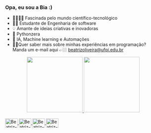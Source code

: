 ### Opa, eu sou a Bia :) 


- 👩‍💻👩‍🔬 Fascinada pelo mundo científico-tecnológico
- 👷‍♀️ Estudante de Engenharia de software
- 💡 Amante de ideias criativas e inovadoras
- 🐍 Pythonzera
- 🤖 IA, Machine learning e Automações 
- 👩🏽Quer saber mais sobre minhas experiências em programação? Manda um e-mail aqui 👉🏼 beatrizoliveira@ufpi.edu.br 
<div align="center">
  <a href="https://github.com/bea-trizx">
  <img height="180em" src="https://github-readme-stats.vercel.app/api?username=bea-trizx&show_icons=true&theme=cobalt&include_all_commits=true&count_private=true"/>
  <img height="180em" src="https://github-readme-stats.vercel.app/api/top-langs/?username=bea-trizx&layout=compact&langs_count=7&theme=cobalt"/>
</div><div style="display: inline_block"><br>

<img align="center" alt="Beatriz-Python" height="30" width="40" src="[https://raw.githubusercontent.com/devicons/devicon/master/icons/python/python-original.svg](https://raw.githubusercontent.com/devicons/devicon/master/icons/python/python-original.svg)">

<img align="center" alt="Beatriz-Canvas" height="30" width="40" src="[https://cdn.jsdelivr.net/gh/devicons/devicon/icons/canva/canva-original.svg](https://cdn.jsdelivr.net/gh/devicons/devicon/icons/canva/canva-original.svg)" />
<img align="center" alt="Beatriz-Github" height="30" width="40" src="[https://cdn.jsdelivr.net/gh/devicons/devicon/icons/github/github-original.svg](https://cdn.jsdelivr.net/gh/devicons/devicon/icons/github/github-original.svg)" />
<img align="center" alt="Beatriz-Vscode" height="30" width="40" src="[https://cdn.jsdelivr.net/gh/devicons/devicon/icons/vscode/vscode-original.svg](https://cdn.jsdelivr.net/gh/devicons/devicon/icons/vscode/vscode-original.svg)" />

</div>
